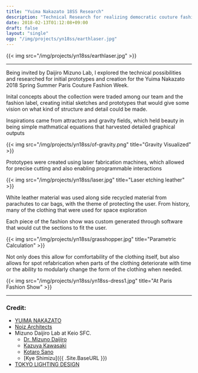 ```yaml
---
title: "Yuima Nakazato 18SS Research"
description: "Technical Research for realizing democratic couture fashion"
date: 2018-02-13T01:12:08+09:00
draft: false
layout: "single"
ogp: "/img/projects/yn18ss/earthlaser.jpg"
---
```

{{< img src="/img/projects/yn18ss/earthlaser.jpg" >}}

---
Being invited by Daijiro Mizuno Lab, I explored the technical possibilities and researched for initial prototypes and creation for the Yuima Nakazato 2018 Spring Summer Paris Couture Fashion Week.

Inital concepts about the collection were traded among our team and the fashion label, creating initial sketches and prototypes that would give some vision on what kind of structure and detail could be made. 

Inspirations came from attractors and gravity fields, which held beauty in being simple mathmatical equations that harvested detailed graphical outputs

{{< img src="/img/projects/yn18ss/of-gravity.png" title="Gravity Visualized" >}}

Prototypes were created using laser fabrication machines, which allowed for precise cutting and also enabling programmable interactions

{{< img src="/img/projects/yn18ss/laser.jpg" title="Laser etching leather" >}}

White leather material was used along side recycled material from parachutes to car bags, with the theme of protecting the user.
From history, many of the clothing that were used for space exploration

Each piece of the fashion show was custom generated through software that would cut the sections to fit the user.

{{< img src="/img/projects/yn18ss/grasshopper.jpg" title="Parametric Calculation" >}}

Not only does this allow for comfortability of the clothing itself, but also allows for spot refabrication when parts of the clothing deteriorate with time or the ability to modularly change the form of the clothing when needed.

{{< img src="/img/projects/yn18ss/yn18ss-dress1.jpg" title="At Paris Fashion Show" >}}


--- 
### Credit:

* [YUIMA NAKAZATO](http://www.yuimanakazato.com/)
* [Noiz Architects](http://noizarchitects.com/)
* Mizuno Daijiro Lab at Keio SFC.
  * [Dr. Mizuno Daijiro](http://www.daijirom.com/)
  * [Kazuya Kawasaki](http://kzykwsk.tumblr.com/)
  * [Kotaro Sano](https://kotarosano.tumblr.com/)
  * [Kye Shimizu]({{ .Site.BaseURL }})
* [TOKYO LIGHTING DESIGN](http://tokyolighting.com/)
